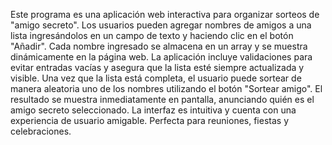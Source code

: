 Este programa es una aplicación web interactiva para organizar sorteos de "amigo secreto". 
Los usuarios pueden agregar nombres de amigos a una lista ingresándolos en un campo de texto y haciendo clic en el botón "Añadir". 
Cada nombre ingresado se almacena en un array y se muestra dinámicamente en la página web. 
La aplicación incluye validaciones para evitar entradas vacías y asegura que la lista esté siempre actualizada y visible. 
Una vez que la lista está completa, el usuario puede sortear de manera aleatoria uno de los nombres utilizando el botón "Sortear amigo". 
El resultado se muestra inmediatamente en pantalla, anunciando quién es el amigo secreto seleccionado. 
La interfaz es intuitiva y cuenta con una experiencia de usuario amigable. Perfecta para reuniones, fiestas y celebraciones.
